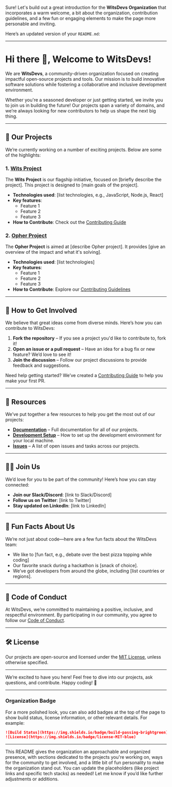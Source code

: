 Sure! Let's build out a great introduction for the **WitsDevs Organization** that incorporates a warm welcome, a bit about the organization, contribution guidelines, and a few fun or engaging elements to make the page more personable and inviting.

Here’s an updated version of your `README.md`:

---

# Hi there 👋, Welcome to WitsDevs!

We are **WitsDevs**, a community-driven organization focused on creating impactful open-source projects and tools. Our mission is to build innovative software solutions while fostering a collaborative and inclusive development environment.

Whether you're a seasoned developer or just getting started, we invite you to join us in building the future! Our projects span a variety of domains, and we’re always looking for new contributors to help us shape the next big thing.

---

## 🌟 Our Projects

We’re currently working on a number of exciting projects. Below are some of the highlights:

### 1. [Wits Project](https://github.com/WitsDevs/wits-project)
The **Wits Project** is our flagship initiative, focused on [briefly describe the project]. This project is designed to [main goals of the project].

- **Technologies used**: [list technologies, e.g., JavaScript, Node.js, React]
- **Key features**:
  - Feature 1
  - Feature 2
  - Feature 3
- **How to Contribute**: Check out the [Contributing Guide](link-to-contributing-guide)

### 2. [Opher Project](https://github.com/WitsDevs/opher-project)
The **Opher Project** is aimed at [describe Opher project]. It provides [give an overview of the impact and what it's solving].

- **Technologies used**: [list technologies]
- **Key features**:
  - Feature 1
  - Feature 2
  - Feature 3
- **How to Contribute**: Explore our [Contributing Guidelines](link-to-contributing-guide)

---

## 💬 How to Get Involved

We believe that great ideas come from diverse minds. Here’s how you can contribute to WitsDevs:

1. **Fork the repository** – If you see a project you'd like to contribute to, fork it!
2. **Open an issue or a pull request** – Have an idea for a bug fix or new feature? We’d love to see it!
3. **Join the discussion** – Follow our project discussions to provide feedback and suggestions.

Need help getting started? We’ve created a [Contributing Guide](link-to-contributing-guide) to help you make your first PR.

---

## 🌱 Resources

We’ve put together a few resources to help you get the most out of our projects:

- **[Documentation](link-to-docs)** – Full documentation for all of our projects.
- **[Development Setup](link-to-setup-guide)** – How to set up the development environment for your local machine.
- **[Issues](link-to-issues)** – A list of open issues and tasks across our projects.

---

## 🧑‍💻 Join Us

We’d love for you to be part of the community! Here’s how you can stay connected:

- **Join our Slack/Discord**: [link to Slack/Discord]
- **Follow us on Twitter**: [link to Twitter]
- **Stay updated on LinkedIn**: [link to LinkedIn]

---

## 🍕 Fun Facts About Us

We’re not just about code—here are a few fun facts about the WitsDevs team:

- We like to [fun fact, e.g., debate over the best pizza topping while coding]
- Our favorite snack during a hackathon is [snack of choice].
- We’ve got developers from around the globe, including [list countries or regions].

---

## 📜 Code of Conduct

At WitsDevs, we’re committed to maintaining a positive, inclusive, and respectful environment. By participating in our community, you agree to follow our [Code of Conduct](link-to-code-of-conduct).

---

## 🛠 License

Our projects are open-source and licensed under the [MIT License](LICENSE), unless otherwise specified.

---

We’re excited to have you here! Feel free to dive into our projects, ask questions, and contribute. Happy coding! 🚀

---

### Organization Badge

For a more polished look, you can also add badges at the top of the page to show build status, license information, or other relevant details. For example:

```md
![Build Status](https://img.shields.io/badge/build-passing-brightgreen)
![License](https://img.shields.io/badge/license-MIT-blue)
```

---

This README gives the organization an approachable and organized presence, with sections dedicated to the projects you're working on, ways for the community to get involved, and a little bit of fun personality to make the organization stand out. You can update the placeholders (like project links and specific tech stacks) as needed! Let me know if you’d like further adjustments or additions.
